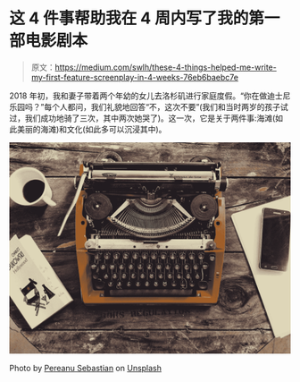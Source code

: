 # 这 4 件事帮助我在 4 周内写了我的第一部电影剧本

> 原文：<https://medium.com/swlh/these-4-things-helped-me-write-my-first-feature-screenplay-in-4-weeks-76eb6baebc7e>

2018 年初，我和妻子带着两个年幼的女儿去洛杉矶进行家庭度假。“你在做迪士尼乐园吗？”每个人都问，我们礼貌地回答“不，这次不要”(我们和当时两岁的孩子试过，我们成功地骑了三次，其中两次她哭了)。这一次，它是关于两件事:海滩(如此美丽的海滩)和文化(如此多可以沉浸其中)。

![](img/f6424b887175a6e0a56d9341451adda1.png)

Photo by [Pereanu Sebastian](https://unsplash.com/@sebastian123?utm_source=medium&utm_medium=referral) on [Unsplash](https://unsplash.com?utm_source=medium&utm_medium=referral)